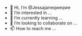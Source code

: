 - 👋 Hi, I’m @Jessajaneqweqwe
- 👀 I’m interested in ...
- 🌱 I’m currently learning ...
- 💞️ I’m looking to collaborate on ...
- 📫 How to reach me ...

<!---
Jessajaneqweqwe/Jessajaneqweqwe is a ✨ special ✨ repository because its `README.md` (this file) appears on your GitHub profile.
You can click the Preview link to take a look at your changes.
--->
